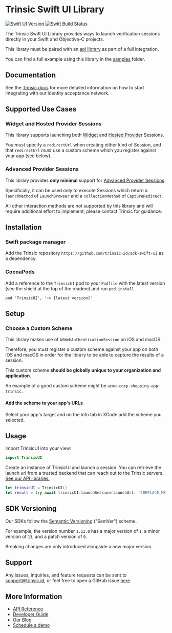 # Trinsic Swift UI Library

[![Swift UI Version](https://img.shields.io/cocoapods/v/TrinsicUI.svg)](<[https://www.npmjs.org/package/@trinsic/react-native-ui](https://cocoapods.org/pods/TrinsicUI)>) [![Swift Build Status](https://github.com/trinsic-id/sdk/actions/workflows/ui-swift-release.yml/badge.svg)](https://github.com/trinsic-id/sdk/actions?query=branch%main)

The Trinsic Swift UI Library provides ways to launch verification sessions directly in your Swift and Objective-C projects.

This library must be paired with an [api library](https://github.com/trinsic-id/sdk#api-libraries) as part of a full integration.

You can find a full example using this library in the [samples](https://github.com/trinsic-id/sdk/tree/main/ui-swift/samples) folder.

## Documentation

See the [Trinsic docs](https://docs.trinsic.id/docs/) for more detailed information on how to start integrating with our identity acceptance network.

## Supported Use Cases

### Widget and Hosted Provider Sessions

This library supports launching both [Widget](https://docs.trinsic.id/docs/widget-session) and [Hosted Provider](https://docs.trinsic.id/docs/hosted-provider-session) Sessions.

You _must_ specify a `redirectUrl` when creating either kind of Session, and that `redirectUrl` _must_ use a custom scheme which you register against your app (see below).

### Advanced Provider Sessions

This library provides **only minimal** support for [Advanced Provider Sessions](https://docs.trinsic.id/docs/advanced-provider-session). 

Specifically, it can be used only to execute Sessions which return a `launchMethod` of `LaunchBrowser` and a `collectionMethod` of `CaptureRedirect`.

All other interaction methods are not supported by this library and will require additional effort to implement; please contact Trinsic for guidance.


## Installation

### Swift package manager

Add the Trinsic repository `https://github.com/trinsic-id/sdk-swift-ui` as a dependency.

### CocoaPods

Add a reference to the `TrinsicUI` pod to your `Podfile` with the latest version (see the shield at the top of the readme) and run `pod install`

```
pod 'TrinsicUI', '~> [latest version]'
```

## Setup

### Choose a Custom Scheme

This library makes use of `ASWebAuthenticationSession` on iOS and macOS.

Therefore, you must register a custom scheme against your app on both iOS and macOS in order for the library to be able to capture the results of a session.

This custom scheme **should be globally unique to your organization and application**.

An example of a good custom scheme might be `acme-corp-shopping-app-trinsic`.

#### Add the scheme to your app's URLs

Select your app's target and on the info tab in XCode add the scheme you selected.

## Usage

Import TrinsicUI into your view:

```swift
import TrinsicUI
```

Create an instance of TrinsicUI and launch a session.
You can retrieve the launch url from a trusted backend that can reach out to the Trinsic servers. [See our API libraries.](https://github.com/trinsic-id/sdk#api-libraries)

```swift
let trinsicUI = TrinsicUI()
let result = try await trinsicUI.launchSession(launchUrl: "[REPLACE_ME]", callbackURL: "[REPLACE_ME]")
```

## SDK Versioning

Our SDKs follow the [Semantic Versioning](https://semver.org) ("SemVer") scheme.

For example, the version number `1.13.0` has a major version of `1`, a minor version of `13`, and a patch version of `0`.

Breaking changes are only introduced alongside a new major version.

## Support

Any issues, inquiries, and feature requests can be sent to [support@trinsic.id](mailto:support@trinsic.id), or feel free to open a GitHub issue [here](https://github.com/trinsic-id/sdk/issues).

## More Information

- [API Reference](https://docs.trinsic.id/reference)
- [Developer Guide](https://docs.trinsic.id/docs/developer-tools)
- [Our Blog](https://trinsic.id/blog/)
- [Schedule a demo](https://trinsic.id/contact/)
